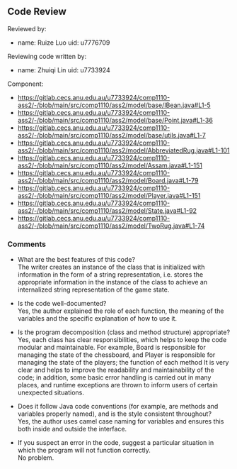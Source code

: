 ## Code Review

Reviewed by:

- name: Ruize Luo
  uid: u7776709

Reviewing code written by:

- name: Zhuiqi Lin
  uid: u7733924

Component:

- https://gitlab.cecs.anu.edu.au/u7733924/comp1110-ass2/-/blob/main/src/comp1110/ass2/model/base/IBean.java#L1-5
- https://gitlab.cecs.anu.edu.au/u7733924/comp1110-ass2/-/blob/main/src/comp1110/ass2/model/base/Point.java#L1-36
- https://gitlab.cecs.anu.edu.au/u7733924/comp1110-ass2/-/blob/main/src/comp1110/ass2/model/base/utils.java#L1-7
- https://gitlab.cecs.anu.edu.au/u7733924/comp1110-ass2/-/blob/main/src/comp1110/ass2/model/AbbreviatedRug.java#L1-101
- https://gitlab.cecs.anu.edu.au/u7733924/comp1110-ass2/-/blob/main/src/comp1110/ass2/model/Assam.java#L1-151
- https://gitlab.cecs.anu.edu.au/u7733924/comp1110-ass2/-/blob/main/src/comp1110/ass2/model/Board.java#L1-79
- https://gitlab.cecs.anu.edu.au/u7733924/comp1110-ass2/-/blob/main/src/comp1110/ass2/model/Player.java#L1-151
- https://gitlab.cecs.anu.edu.au/u7733924/comp1110-ass2/-/blob/main/src/comp1110/ass2/model/State.java#L1-92
- https://gitlab.cecs.anu.edu.au/u7733924/comp1110-ass2/-/blob/main/src/comp1110/ass2/model/TwoRug.java#L1-74

### Comments

- What are the best features of this code?
  <br/>The writer creates an instance of the class that is initialized with information in the form of a string representation, 
  i.e. stores the appropriate information in the instance of the class to achieve an internalized string representation of the game state.

- Is the code well-documented?
  <br/>Yes, the author explained the role of each function, the meaning of the variables and the specific explanation of how to use it.

- Is the program decomposition (class and method structure) appropriate?
  <br/>Yes, each class has clear responsibilities, which helps to keep the code modular and maintainable. 
  For example, Board is responsible for managing the state of the chessboard, 
  and Player is responsible for managing the state of the players; 
  the function of each method It is very clear and helps to improve the readability and maintainability of the code; 
  in addition, some basic error handling is carried out in many places, 
  and runtime exceptions are thrown to inform users of certain unexpected situations.

- Does it follow Java code conventions (for example, are methods and variables properly named), and is the style
  consistent throughout?
  <br/>Yes, the author uses camel case naming for variables and ensures this both inside and outside the interface.

- If you suspect an error in the code, suggest a particular situation in which the program will not function correctly.
  <br/>No problem.